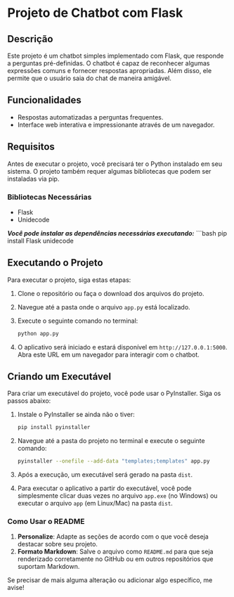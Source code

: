 # Projeto de Chatbot com Flask

## Descrição

Este projeto é um chatbot simples implementado com Flask, que responde a perguntas pré-definidas. O chatbot é capaz de reconhecer algumas expressões comuns e fornecer respostas apropriadas. Além disso, ele permite que o usuário saia do chat de maneira amigável.

## Funcionalidades

- Respostas automatizadas a perguntas frequentes.
- Interface web interativa e impressionante através de um navegador.

## Requisitos

Antes de executar o projeto, você precisará ter o Python instalado em seu sistema. O projeto também requer algumas bibliotecas que podem ser instaladas via pip.

### Bibliotecas Necessárias

- Flask
- Unidecode

***Você pode instalar as dependências necessárias executando:***
    ```bash
    pip install Flask unidecode
## Executando o Projeto

Para executar o projeto, siga estas etapas:

1. Clone o repositório ou faça o download dos arquivos do projeto.
2. Navegue até a pasta onde o arquivo `app.py` está localizado.
3. Execute o seguinte comando no terminal:

    ```bash
    python app.py
    ```

4. O aplicativo será iniciado e estará disponível em `http://127.0.0.1:5000`. Abra este URL em um navegador para interagir com o chatbot.

## Criando um Executável

Para criar um executável do projeto, você pode usar o PyInstaller. Siga os passos abaixo:

1. Instale o PyInstaller se ainda não o tiver:

    ```bash
    pip install pyinstaller
    ```

2. Navegue até a pasta do projeto no terminal e execute o seguinte comando:

    ```bash
    pyinstaller --onefile --add-data "templates;templates" app.py
    ```

3. Após a execução, um executável será gerado na pasta `dist`.

4. Para executar o aplicativo a partir do executável, você pode simplesmente clicar duas vezes no arquivo `app.exe` (no Windows) ou executar o arquivo `app` (em Linux/Mac) na pasta `dist`.



### Como Usar o README

1. **Personalize**: Adapte as seções de acordo com o que você deseja destacar sobre seu projeto.
2. **Formato Markdown**: Salve o arquivo como `README.md` para que seja renderizado corretamente no GitHub ou em outros repositórios que suportam Markdown.

Se precisar de mais alguma alteração ou adicionar algo específico, me avise!
